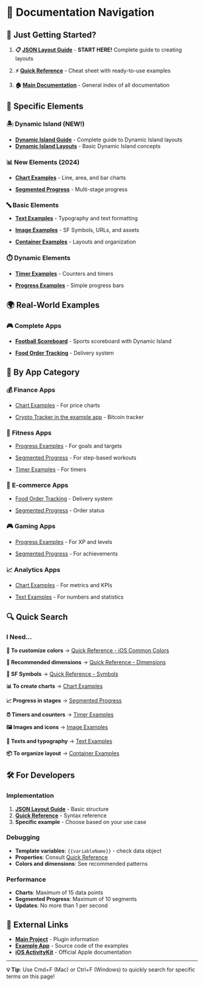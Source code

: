 # 🧭 Documentation Navigation

## 🎯 Just Getting Started?

1. **📋 [JSON Layout Guide](./json-layout-guide.md)** - **START HERE!** Complete guide to creating layouts

2. **⚡ [Quick Reference](./quick-reference.md)** - Cheat sheet with ready-to-use examples

3. **🏠 [Main Documentation](./README.md)** - General index of all documentation

## 🧩 Specific Elements

### 🏝️ **Dynamic Island (NEW!)**

- **[Dynamic Island Guide](./dynamic-island-guide.md)** - Complete guide to Dynamic Island layouts
- **[Dynamic Island Layouts](./json-layout-guide.md#dynamic-island-layouts)** - Basic Dynamic Island concepts

### 📊 **New Elements (2024)**

- **[Chart Examples](./chart-examples.md)** - Line, area, and bar charts

- **[Segmented Progress](./segmented-progress-examples.md)** - Multi-stage progress

### 🔤 **Basic Elements**

- **[Text Examples](./text-examples.md)** - Typography and text formatting

- **[Image Examples](./image-examples.md)** - SF Symbols, URLs, and assets

- **[Container Examples](./container-examples.md)** - Layouts and organization

### ⏱️ **Dynamic Elements**

- **[Timer Examples](./timer-examples.md)** - Counters and timers

- **[Progress Examples](./progress-examples.md)** - Simple progress bars

## 🌍 **Real-World Examples**

### 🎮 **Complete Apps**

- **[Football Scoreboard](./football-scoreboard.md)** - Sports scoreboard with Dynamic Island

- **[Food Order Tracking](./food-order-tracking.md)** - Delivery system

## 📱 **By App Category**

### 💰 **Finance Apps**

- [Chart Examples](./chart-examples.md) - For price charts

- [Crypto Tracker in the example app](../example-app/src/app/examples/crypto-tracker/) - Bitcoin tracker

### 🏃 **Fitness Apps**

- [Progress Examples](./progress-examples.md) - For goals and targets

- [Segmented Progress](./segmented-progress-examples.md) - For step-based workouts

- [Timer Examples](./timer-examples.md) - For timers

### 🛒 **E-commerce Apps**

- [Food Order Tracking](./food-order-tracking.md) - Delivery system

- [Segmented Progress](./segmented-progress-examples.md) - Order status

### 🎮 **Gaming Apps**

- [Progress Examples](./progress-examples.md) - For XP and levels

- [Segmented Progress](./segmented-progress-examples.md) - For achievements

### 📈 **Analytics Apps**

- [Chart Examples](./chart-examples.md) - For metrics and KPIs

- [Text Examples](./text-examples.md) - For numbers and statistics

## 🔍 **Quick Search**

### **I Need...**

**🎨 To customize colors**
→ [Quick Reference - iOS Common Colors](./quick-reference.md#🎨-cores-comuns-ios)

**📐 Recommended dimensions**
→ [Quick Reference - Dimensions](./quick-reference.md#📏-dimensões-recomendadas)

**🔧 SF Symbols**
→ [Quick Reference - Symbols](./quick-reference.md#🔧-sf-symbols-populares)

**📊 To create charts**
→ [Chart Examples](./chart-examples.md)

**📈 Progress in stages**
→ [Segmented Progress](./segmented-progress-examples.md)

**⏰ Timers and counters**
→ [Timer Examples](./timer-examples.md)

**🖼️ Images and icons**
→ [Image Examples](./image-examples.md)

**📝 Texts and typography**
→ [Text Examples](./text-examples.md)

**📦 To organize layout**
→ [Container Examples](./container-examples.md)

## 🛠️ **For Developers**

### **Implementation**
1. **[JSON Layout Guide](./json-layout-guide.md)** - Basic structure
2. **[Quick Reference](./quick-reference.md)** - Syntax reference
3. **Specific example** - Choose based on your use case

### **Debugging**
- **Template variables**: `{{variableName}}` - check data object
- **Properties**: Consult [Quick Reference](./quick-reference.md)
- **Colors and dimensions**: See recommended patterns

### **Performance**
- **Charts**: Maximum of 15 data points
- **Segmented Progress**: Maximum of 10 segments
- **Updates**: No more than 1 per second

## 🔗 **External Links**

- **[Main Project](../README.md)** - Plugin information
- **[Example App](../example-app/)** - Source code of the examples
- **[iOS ActivityKit](https://developer.apple.com/documentation/activitykit)** - Official Apple documentation

---

**💡 Tip**: Use Cmd+F (Mac) or Ctrl+F (Windows) to quickly search for specific terms on this page!